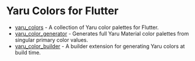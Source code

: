 # Yaru Colors for Flutter

- [yaru_colors](https://github.com/ubuntu/yaru_colors.dart/tree/main/packages/yaru_colors) - A collection of Yaru color palettes for Flutter.
- [yaru_color_generator](https://github.com/ubuntu/yaru_colors.dart/tree/main/packages/yaru_color_generator) - Generates full Yaru Material color palettes from singular primary color values.
- [yaru_color_builder](https://github.com/ubuntu/yaru_colors.dart/tree/main/packages/yaru_color_builder) - A builder extension for generating Yaru colors at build time.
